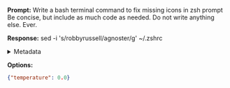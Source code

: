 **Prompt:**
Write a bash terminal command to fix missing icons in zsh prompt Be concise, but include as much code as needed. Do not write anything else. Ever.


**Response:**
sed -i 's/robbyrussell/agnoster/g' ~/.zshrc

<details><summary>Metadata</summary>

- Duration: 3180 ms
- Datetime: 2023-10-12T17:30:28.676972
- Model: gpt-3.5-turbo-0613

</details>

**Options:**
```json
{"temperature": 0.0}
```

